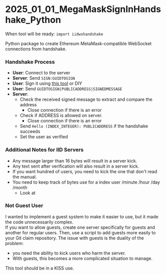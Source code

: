 
# 2025_01_01_MegaMaskSignInHandshake_Python

When tool will be ready: `import iidwshandshake`

Python package to create Ethereum MetaMask-compatible WebSocket connections from handshake.



### Handshake Process

- **User**: Connect to the server  
- **Server**: Send `SIGN:GUIDTOSIGN`  
- **User**: Sign it using [this tool](https://github.com/EloiStree/SignMetaMaskTextHere) or DIY
- **User**: Send `GUIDTOSIGN|PUBLICADDRESS|SIGNEDMESSAGE`  
- **Server**:  
  - Check the received signed message to extract and compare the address  
    - Close connection if there is an error
  - Check if ADDRESS is allowed on server.
    - Close connection if there is an error
  - Send `Hello (INDEX_INTEGER): PUBLICADDRESS` if the handshake succeeds  
  - Set the user as verified   

### Additional Notes for IID Servers

- Any message larger than 16 bytes will result in a server kick.  
- Any text sent after verification will also result in a server kick.  
- If you want hundred of users, you need to kick the one that don't read the manual.
- You need to keep track of bytes use for a index user /minute /hour /day /month
  - Look at  

### Not Guest User

I wanted to implement a guest system to make it easier to use, but it made the code unnecessarily complex.  
If you want to allow guests, create one server specifically for guests and another for regular users.
Then, use a script to add guests more easily to your Git claim repository.
The issue with guests is the duality of the problem: 
- you need the ability to kick users who harm the server.
- With guests, this becomes a more complicated situation to manage.

This tool should be in a KISS use.
